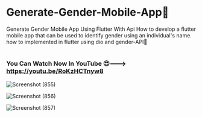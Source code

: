 # Generate-Gender-Mobile-App👫
Generate Gender Mobile App Using Flutter With Api
How to develop a flutter mobile app that can be used to identify gender using an individual's name.  how to implemented  in flutter using dio and gender-API🔰

# <h3>You Can Watch Now In YouTube 😍---> https://youtu.be/RoKzHCTnyw8 </h3>

![Screenshot (855)](https://github.com/SE-LAPS/Generate-Gender-Mobile-App/assets/87580847/16f725ac-bd3a-45a8-94a2-720e43955f61)

![Screenshot (856)](https://github.com/SE-LAPS/Generate-Gender-Mobile-App/assets/87580847/892e73df-720d-44d6-8f11-f1e698f504d9)

![Screenshot (857)](https://github.com/SE-LAPS/Generate-Gender-Mobile-App/assets/87580847/46447623-d423-4446-b3c2-6f6776f9d484)
